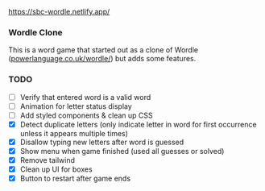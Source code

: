 
https://sbc-wordle.netlify.app/

### Wordle Clone

This is a word game that started out as a clone of Wordle ([powerlanguage.co.uk/wordle/](https://www.powerlanguage.co.uk/wordle/)) but adds some features.

### TODO

- [ ] Verify that entered word is a valid word
- [ ] Animation for letter status display
- [ ] Add styled components & clean up CSS
- [x] Detect duplicate letters (only indicate letter in word for first occurrence unless it appears multiple times)
- [x] Disallow typing new letters after word is guessed
- [x] Show menu when game finished (used all guesses or solved)
- [x] Remove tailwind
- [x] Clean up UI for boxes
- [x] Button to restart after game ends
